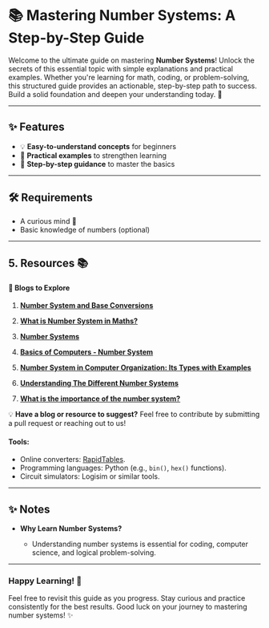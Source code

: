 # 📚 Mastering Number Systems: A Step-by-Step Guide 

Welcome to the ultimate guide on mastering **Number Systems**! Unlock the secrets of this essential topic with simple explanations and practical examples. Whether you're learning for math, coding, or problem-solving, this structured guide provides an actionable, step-by-step path to success. Build a solid foundation and deepen your understanding today. 🚀

---

## ✨ Features

- 💡 **Easy-to-understand concepts** for beginners
- 📖 **Practical examples** to strengthen learning
- 🧩 **Step-by-step guidance** to master the basics

---

## 🛠️ Requirements

- A curious mind 🤔
- Basic knowledge of numbers (optional)

---


## 5. Resources 📚


#### 📖 Blogs to Explore

1. **[Number System and Base Conversions](https://www.geeksforgeeks.org/number-system-and-base-conversions/)**


2. **[What is Number System in Maths?](https://byjus.com/maths/number-system/)**


3. **[Number Systems](https://www.javatpoint.com/number-systems)**


4. **[Basics of Computers - Number System](https://www.tutorialspoint.com/basics_of_computers/basics_of_computers_number_system.htm)**


5. **[Number System in Computer Organization: Its Types with Examples](https://www.ccbp.in/blog/articles/number-system-in-computer-organization#conclusion)**


6. **[Understanding The Different Number Systems](https://medium.com/artificialis/understanding-the-different-number-systems-de2143512642)**


6. **[What is the importance of the number system?](https://www.geeksforgeeks.org/what-is-the-importance-of-the-number-system/)**

💡 **Have a blog or resource to suggest?** Feel free to contribute by submitting a pull request or reaching out to us!




#### Tools:
- Online converters: [RapidTables](https://www.rapidtables.com/convert/number/).
- Programming languages: Python (e.g., `bin()`, `hex()` functions).
- Circuit simulators: Logisim or similar tools.


---

## ✨ Notes

- **Why Learn Number Systems?**

  - Understanding number systems is essential for coding, computer science, and logical problem-solving.


---


### Happy Learning! 🚀
Feel free to revisit this guide as you progress. Stay curious and practice consistently for the best results. Good luck on your journey to mastering number systems! ✨

